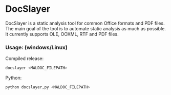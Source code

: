 # DocSlayer
DocSlayer is a static analysis tool for common Office formats and PDF files.
The main goal of the tool is to automate static analysis as much as possible.
It currently supports OLE, OOXML, RTF and PDF files.


### Usage: (windows/Linux)

Compiled release:
```bash
docslayer <MALDOC_FILEPATH>
```

Python:
```bash
python docslayer,py <MALDOC_FILEPATH>
```

